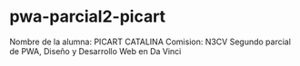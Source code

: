 # pwa-parcial2-picart
Nombre de la alumna: PICART CATALINA 
Comision: N3CV
 Segundo parcial de PWA, Diseño y Desarrollo Web en Da Vinci
